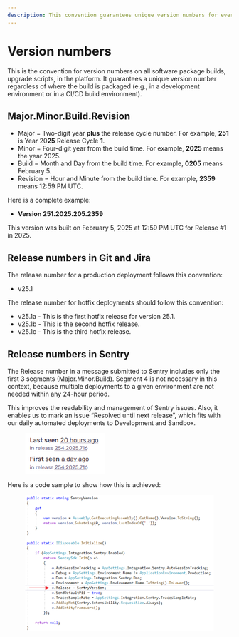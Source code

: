 ```yaml
---
description: This convention guarantees unique version numbers for every build
---
```


# Version numbers

This is the convention for version numbers on all software package builds, upgrade scripts, in the platform. It guarantees a unique version number regardless of where the build is packaged (e.g., in a development environment or in a CI/CD build environment).

## Major.Minor.Build.Revision

* Major = Two-digit year **plus** the release cycle number. For example, **251** is Year 20**25** Release Cycle **1**.
* Minor = Four-digit year from the build time. For example, **2025** means the year 2025.
* Build = Month and Day from the build time. For example, **0205** means February 5.
* Revision = Hour and Minute from the build time. For example, **2359** means 12:59 PM UTC.

Here is a complete example:

* **Version 251.2025.205.2359**

This version was built on February 5, 2025 at 12:59 PM UTC for Release #1 in 2025.

## Release numbers in Git and Jira

The release number for a production deployment follows this convention:

* v25.1

The release number for hotfix deployments should follow this convention:

* v25.1a - This is the first hotfix release for version 25.1.
* v25.1b - This is the second hotfix release.
* v25.1c - This is the third hotfix release.

## Release numbers in Sentry

The Release number in a message submitted to Sentry includes only the first 3 segments (Major.Minor.Build). Segment 4 is not necessary in this context, because multiple deployments to a given environment are not needed within any 24-hour period.&#x20;

This improves the readability and management of Sentry issues. Also, it enables us to mark an issue “Resolved until next release”, which fits with our daily automated deployments to Development and Sandbox.

<div align="left"><figure><img src="../.gitbook/assets/image (1).png" alt=""><figcaption></figcaption></figure></div>

Here is a code sample to show how this is achieved:

<figure><img src="../.gitbook/assets/image (2).png" alt=""><figcaption></figcaption></figure>
